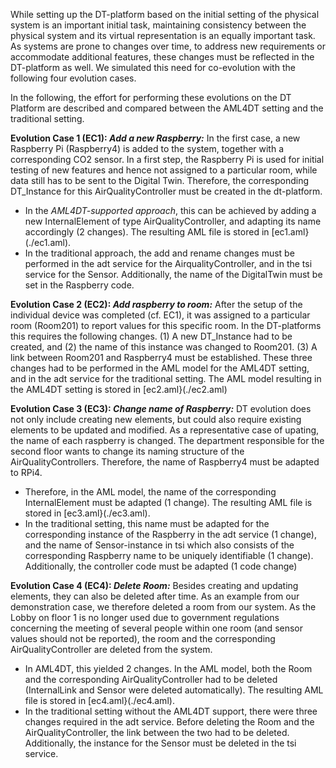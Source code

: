 While setting up the DT-platform based on the initial setting of the physical system is an important initial task, maintaining consistency between the physical system and its virtual representation is an equally important task. As systems are prone to changes over time, to address new requirements or accommodate additional features, these changes must be reflected in the DT-platform as well. We simulated this need for co-evolution with the following four evolution cases.

In the following, the effort for performing these evolutions on the DT Platform are described and compared between the AML4DT setting and the traditional setting.

**Evolution Case 1 (EC1): *Add a new Raspberry:*** In the first case, a new Raspberry Pi (Raspberry4) is added to the system, together with a corresponding CO2 sensor. In a first step, the Raspberry Pi is used for initial testing of new features and hence not assigned to a particular room, while data still has to be sent to the Digital Twin. Therefore, the corresponding DT_Instance for this AirQualityController must be created in the dt-platform. 
- In the *AML4DT-supported approach*, this can be achieved by adding a new InternalElement of type AirQualityController, and adapting its name accordingly (2 changes). The resulting AML file is stored in [ec1.aml}(./ec1.aml).
- In the traditional approach, the add and rename changes must be performed in the adt service for the AirqualityController, and in the tsi service for the Sensor. Additionally, the name of the DigitalTwin must be set in the Raspberry code.

**Evolution Case 2 (EC2): *Add raspberry to room:*** After the setup of the individual device was completed (cf. EC1), it was assigned to a particular room (Room201) to report values for this specific room. In the DT-platforms this requires the following changes. (1) A new DT_Instance had to be created, and (2) the name of this instance was changed to Room201. (3) A link between Room201 and Raspberry4 must be established. These three changes had to be performed in the AML model for the AML4DT setting, and in the adt service for the traditional setting. The AML model resulting in the AML4DT setting is stored in [ec2.aml}(./ec2.aml)

**Evolution Case 3 (EC3): *Change name of Raspberry:*** DT evolution does not only include creating new elements, but could also require existing elements to be updated and modified. As a representative case of upating, the name of each raspberry is changed. The department responsible for the second floor wants to change its naming structure of the AirQualityControllers. Therefore, the name of Raspberry4 must be adapted to RPi4. 
- Therefore, in the AML model, the name of the corresponding InternalElement must be adapted (1 change). The resulting AML file is stored in [ec3.aml}(./ec3.aml).
- In the traditional setting, this name must be adapted for the corresponding instance of the Raspberry in the adt service (1 change), and the name of Sensor-instance in tsi which also consists of the corresponding Raspberry name to be uniquely identifiable (1 change). Additionally, the controller code must be adapted (1 code change)

**Evolution Case 4 (EC4): *Delete Room:*** Besides creating and updating elements, they can also be deleted after time. As an example from our demonstration case, we therefore deleted a room from our system. As the Lobby on floor 1 is no longer used due to government regulations concerning the meeting of several people within one room (and sensor values should not be reported), the room and the corresponding AirQualityController are deleted from the system.
- In AML4DT, this yielded 2 changes. In the AML model, both the Room and the corresponding AirQualityController had to be deleted (InternalLink and Sensor were deleted automatically). The resulting AML file is stored in [ec4.aml}(./ec4.aml). 
- In the traditional setting without the AML4DT support, there were three changes required in the adt service. Before deleting the Room and the AirQualityController, the link between the two had to be deleted. Additionally, the instance for the Sensor must be deleted in the tsi service.